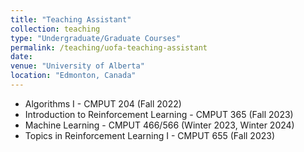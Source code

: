 ```yaml
---
title: "Teaching Assistant"
collection: teaching
type: "Undergraduate/Graduate Courses"
permalink: /teaching/uofa-teaching-assistant
date: 
venue: "University of Alberta"
location: "Edmonton, Canada"
---
```


- Algorithms I - CMPUT 204 (Fall 2022)
- Introduction to Reinforcement Learning - CMPUT 365 (Fall 2023)
- Machine Learning - CMPUT 466/566 (Winter 2023, Winter 2024)
- Topics in Reinforcement Learning I - CMPUT 655 (Fall 2023)